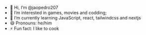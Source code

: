 - 👋 Hi, I’m @jaopedro207
- 👀 I’m interested in games, movies and codding;
- 🌱 I’m currently learning JavaScript, react, tailwindcss and nextjs
- 😄 Pronouns: he/him
- ⚡ Fun fact: I like to cook

<!---
jaopedro207/jaopedro207 is a ✨ special ✨ repository because its `README.md` (this file) appears on your GitHub profile.
You can click the Preview link to take a look at your changes.
--->
